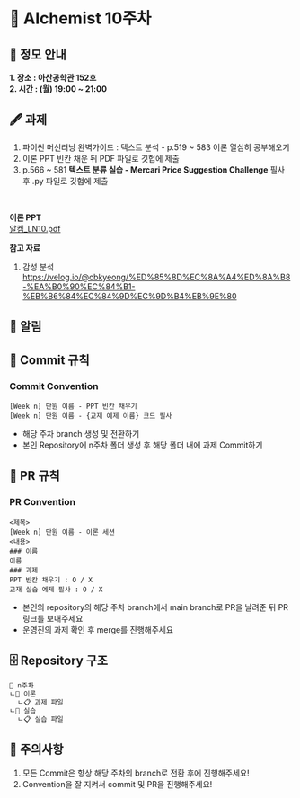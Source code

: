 
# 💠 AIchemist 10주차 

## 🌻 정모 안내
**1. 장소 : 아산공학관 152호**   
**2. 시간 : (월) 19:00 ~ 21:00**

## 🖋 과제
1. 파이썬 머신러닝 완벽가이드 : 텍스트 분석 - p.519 ~ 583 이론 열심히 공부해오기
2. 이론 PPT 빈칸 채운 뒤 PDF 파일로 깃헙에 제출
3. p.566 ~ 581 **텍스트 분류 실습 - Mercari Price Suggestion Challenge** 필사 후 .py 파일로 깃헙에 제출

<br>

**이론 PPT**<br>
[알켐_LN10.pdf](https://github.com/Ewha-AIchemist-2/Session/files/15377049/_LN10.pdf)



**참고 자료**
1. 감성 분석 <br>
https://velog.io/@cbkyeong/%ED%85%8D%EC%8A%A4%ED%8A%B8-%EA%B0%90%EC%84%B1-%EB%B6%84%EC%84%9D%EC%9D%B4%EB%9E%80

## 🚨 알림

## 🌱 Commit 규칙   
### Commit Convention      
    [Week n] 단원 이름 - PPT 빈칸 채우기   
    [Week n] 단원 이름 - {교재 예제 이름} 코드 필사      
+ 해당 주차 branch 생성 및 전환하기 
+ 본인 Repository에 n주차 폴더 생성 후 해당 폴더 내에 과제 Commit하기   
## 🌱 PR 규칙          
### PR Convention
    <제목>
    [Week n] 단원 이름 - 이론 세션
    <내용>
    ### 이름   
    이름   
    ### 과제   
    PPT 빈칸 채우기 : O / X
    교재 실습 예제 필사 : O / X
+ 본인의 repository의 해당 주차 branch에서 main branch로 PR을 날려준 뒤 PR 링크를 보내주세요
+ 운영진의 과제 확인 후 merge를 진행해주세요 

## 🗄 Repository 구조
```bash
📁 n주차
ㄴ📁 이론
  ㄴ📋 과제 파일
ㄴ📁 실습
  ㄴ📋 실습 파일
```

## 🚨 주의사항   
1. 모든 Commit은 항상 해당 주차의 branch로 전환 후에 진행해주세요!
2. Convention을 잘 지켜서 commit 및 PR을 진행해주세요!

